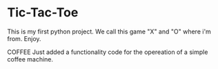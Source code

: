 # Tic-Tac-Toe
This is my first python project.
We call this game "X" and "O" where i'm from.
Enjoy.


COFFEE
Just added a functionality code for the opereation of a simple coffee machine.
